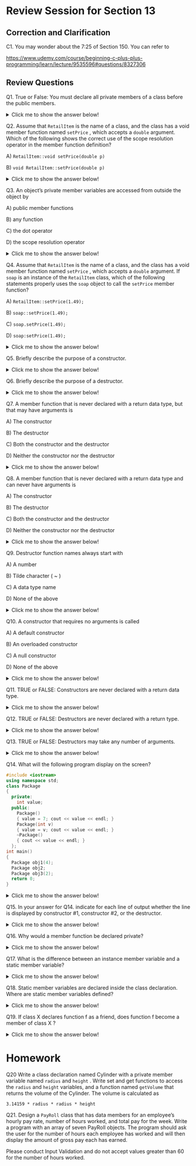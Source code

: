 
# Review Session for Section 13

## Correction and Clarification
C1. You may wonder about the 7:25 of Section 150. You can refer to

https://www.udemy.com/course/beginning-c-plus-plus-programming/learn/lecture/9535596#questions/8327306

## Review Questions

Q1. True or False: You must declare all private members of a class before the public members.

<details>

<summary> Click me to show the answer below!</summary>

False. There is no rule requiring you to declare private members before public members. For example, the `Rectangle` class could be declared as follows:
``` cpp
class Rectangle
{
public:
  void setWidth(double);
  void setLength(double);
  double getWidth() const;
  double getLength() const;
  double getArea() const;
private:
  double width;
  double length;
};
```
In addition, it is not required that all members of the same access specification be declared in the same place. Here is yet another declaration of the `Rectangle` class.
``` cpp
class Rectangle
{
private:
  double width;
public:
  void setWidth(double);
  void setLength(double);
  double getWidth() const;
  double getLength() const;
  double getArea() const;
private:
  double length;
};
```
</details>

Q2. Assume that `RetailItem` is the name of a class, and the class has a void member function named `setPrice` , which accepts a `double` argument. Which of the following
shows the correct use of the scope resolution operator in the member function definition?

A) `RetailItem::void setPrice(double p)`

B) `void RetailItem::setPrice(double p)`

<details>

<summary> Click me to show the answer below!</summary>

B)

</details>


Q3. An object’s private member variables are accessed from outside the object by

A) public member functions

B) any function

C) the dot operator

D) the scope resolution operator

<details>

<summary> Click me to show the answer below!</summary>

A) public member functions

</details>


Q4.  Assume that `RetailItem` is the name of a class, and the class has a void member function named `setPrice` , which accepts a `double` argument. If `soap` is an
instance of the `RetailItem` class, which of the following statements properly uses the `soap` object to call the `setPrice` member function?

A) `RetailItem::setPrice(1.49);`

B) `soap::setPrice(1.49);`

C) `soap.setPrice(1.49);`

D) `soap:setPrice(1.49);`

<details>

<summary> Click me to show the answer below!</summary>

C) `soap.setPrice(1.49);`

</details>


Q5. Briefly describe the purpose of a constructor.

<details>

<summary> Click me to show the answer below!</summary>


A constructor is a member function that has the same name as the class. It is automatically called when the object is created in memory, or instantiated. It is helpful to think of constructors as initialization routines. They

</details>


Q6. Briefly describe the purpose of a destructor.

<details>

<summary> Click me to show the answer below!</summary>

Destructors are member functions with the same name as the class, preceded by a tilde character (~). For example, the destructor for the `Rectangle` class would be named `~Rectangle`. Destructors are automatically called when an object is destroyed. In the same way that constructors set things up when an object is created, destructors perform shutdown procedures when the object goes out of existence. For example, a common use of destructors is to free memory that was dynamically allocated by the class object.

In addition to the fact that destructors are automatically called when an object is destroyed, the following points should be mentioned:
- Like constructors, destructors have no return type.
- Destructors cannot accept arguments, so they never have a parameter list.

</details>


Q7. A member function that is never declared with a return data type, but that may have arguments is

A) The constructor

B) The destructor

C) Both the constructor and the destructor

D) Neither the constructor nor the destructor

<details>

<summary> Click me to show the answer below!</summary>

A)

</details>

Q8. A member function that is never declared with a return data type and can never have arguments is

A) The constructor

B) The destructor

C) Both the constructor and the destructor

D) Neither the constructor nor the destructor

<details>

<summary> Click me to show the answer below!</summary>

B)

</details>


Q9. Destructor function names always start with

A) A number

B) Tilde character ( ~ )

C) A data type name

D) None of the above

<details>

<summary> Click me to show the answer below!</summary>

B)

</details>


Q10. A constructor that requires no arguments is called

A) A default constructor

B) An overloaded constructor

C) A null constructor

D) None of the above


<details>

<summary> Click me to show the answer below!</summary>

A)

When a constructor doesn’t accept arguments, it is known as the `default constructor`. If a constructor has default arguments for all its parameters, it can
be called with no explicit arguments. It then becomes the default constructor. For example, suppose the constructor for the Sale class had been written as the following:
``` cpp
Sale(double cost = 0.0, double rate = 0.05)
{ itemCost = cost;
  taxRate = rate; }
```
This constructor has default arguments for each of its parameters. As a result, the constructor can be called with no arguments, as shown here:
```Sale itemSale;```
This statement defines a `Sale` object. No arguments were passed to the constructor, so the default arguments for both parameters are used. Because this constructor can be called with no arguments, it is the default constructor.

**When all of a class’s constructors require arguments, then the class does not have a default constructor. In such a case you must pass the required arguments to the constructor when creating an object. Otherwise, a compiler error will result.**


</details>



Q11. TRUE or FALSE: Constructors are never declared with a return data type.

<details>

<summary> Click me to show the answer below!</summary>

True

</details>

Q12. TRUE or FALSE: Destructors are never declared with a return type.

<details>

<summary> Click me to show the answer below!</summary>

True

</details>


Q13. TRUE or FALSE: Destructors may take any number of arguments.

<details>

<summary> Click me to show the answer below!</summary>

False

</details>


Q14. What will the following program display on the screen?
``` cpp
#include <iostream>
using namespace std;
class Package
{
  private:
    int value;
  public:
    Package()
    { value = 7; cout << value << endl; }
    Package(int v)
    { value = v; cout << value << endl; }
    ~Package()
    { cout << value << endl; }
  };
int main()
{
  Package obj1(4);
  Package obj2;
  Package obj3(2);
  return 0;
}
```

<details>

<summary> Click me to show the answer below!</summary>
```
4
7
2
2
7
4
```
</details>


Q15. In your answer for Q14. indicate for each line of output whether the line is displayed by constructor #1, constructor #2, or the destructor.

<details>

<summary> Click me to show the answer below!</summary>
```
4   Constructor #2
7   Constructor #1
2   Constructor #2
2   Destructor
7   Destructor
4   Destructor
```
</details>

Q16. Why would a member function be declared private?

<details>

<summary> Click me to show the answer below!</summary>

Private member function may only be called from a function that is a member of the same class. Sometimes a class will contain one or more member functions that are necessary for internal processing, but should not be called by code outside the class. For example, a class might have a member function that performs a calculation only when a value is stored in a particular member variable and should not be performed at any other time. That function should not be directly accessible by code outside the class because it might get called at the wrong time. In this case, the member function should be declared private . When a member function is declared private , it may only be called internally.

</details>


Q17. What is the difference between an instance member variable and a static member variable?

<details>

<summary> Click me to show the answer below!</summary>
When a member variable is declared with the key word static , there will be only one copy of the member variable in memory, regardless of the number of instances of the class that might exist. A single copy of a class’s static member variable is shared by all instances of the class.
</details>

Q18. Static member variables are declared inside the class declaration. Where are static member variables defined?

<details>

<summary> Click me to show the answer below!</summary>

Outside of the class definition. For example,

``` cpp
 // Tree class
class Tree
 {
 private:
  static int objectCount; // Static member variable.
 public:
  // Constructor
  Tree()
  { objectCount++; }
  // Accessor function for objectCount
   int getObjectCount() const
   { return objectCount; }
 };

  // Definition of the static member variable, written
   // outside the class.
   int Tree::objectCount = 0;
```
</details>


Q19. If class X declares function f as a friend, does function f become a member of class X ?

<details>

<summary> Click me to show the answer below!</summary>

No.
</details>

# Homework

Q20 Write a class declaration named Cylinder  with a private member variable named `radius` and `height` . Write set and get functions to access the `radius` and `height` variables, and a function named `getVolume` that returns the volume of the Cylinder. The volume is calculated as
```
3.14159 * radius * radius * height
```
Q21. Design a `PayRoll` class that has data members for an employee’s hourly pay rate, number of hours worked, and total pay for the week. Write a program with an array of
seven PayRoll objects. The program should ask the user for the number of hours each employee has worked and will then display the amount of gross pay each has earned.

Please conduct Input Validation and do not accept values greater than 60 for the number of hours worked.

  
  
